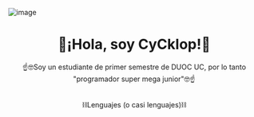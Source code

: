 ![image](https://github.com/user-attachments/assets/a713bebf-9ee9-4e0b-8aee-1e0ae0d30893)<div align="center">
<h1>🙌¡Hola, soy CyCklop!🙌</h1>
</div>
<div align="center">
  <p>☝️🤓Soy un estudiante de primer semestre de DUOC UC, por lo tanto "programador super mega junior"🤓☝️</p>
</div>
<div align="center">
  <img scr="https://imgur.com/a/KhLQL2s">
</div>
<div align="center">
  <p>⛓️Lenguajes (o casi lenguajes)⛓️</p>
  
</div>
